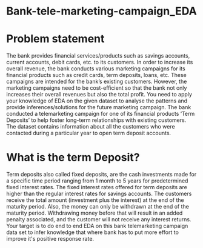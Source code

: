 # Bank-tele-marketing-campaign_EDA
# Problem statement
The bank provides financial services/products such as savings accounts, current accounts, debit cards, etc. to its customers. In order to increase its overall revenue, the bank conducts various marketing campaigns for its financial products such as credit cards, term deposits, loans, etc. These campaigns are intended for the bank’s existing customers. However, the marketing campaigns need to be cost-efficient so that the bank not only increases their overall revenues but also the total profit. You need to apply your knowledge of EDA on the given dataset to analyse the patterns and provide inferences/solutions for the future marketing campaign.
The bank conducted a telemarketing campaign for one of its financial products ‘Term Deposits’ to help foster long-term relationships with existing customers. The dataset contains information about all the customers who were contacted during a particular year to open term deposit accounts.
# What is the term Deposit?
Term deposits also called fixed deposits, are the cash investments made for a specific time period ranging from 1 month to 5 years for predetermined fixed interest rates. The fixed interest rates offered for term deposits are higher than the regular interest rates for savings accounts. The customers receive the total amount (investment plus the interest) at the end of the maturity period. Also, the money can only be withdrawn at the end of the maturity period. Withdrawing money before that will result in an added penalty associated, and the customer will not receive any interest returns.
Your target is to do end to end EDA on this bank telemarketing campaign data set to infer knowledge that where bank has to put more effort to improve it's positive response rate.

